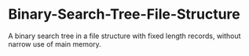 # Binary-Search-Tree-File-Structure
A binary search tree in a file structure with fixed length records, without narrow use of main memory.
